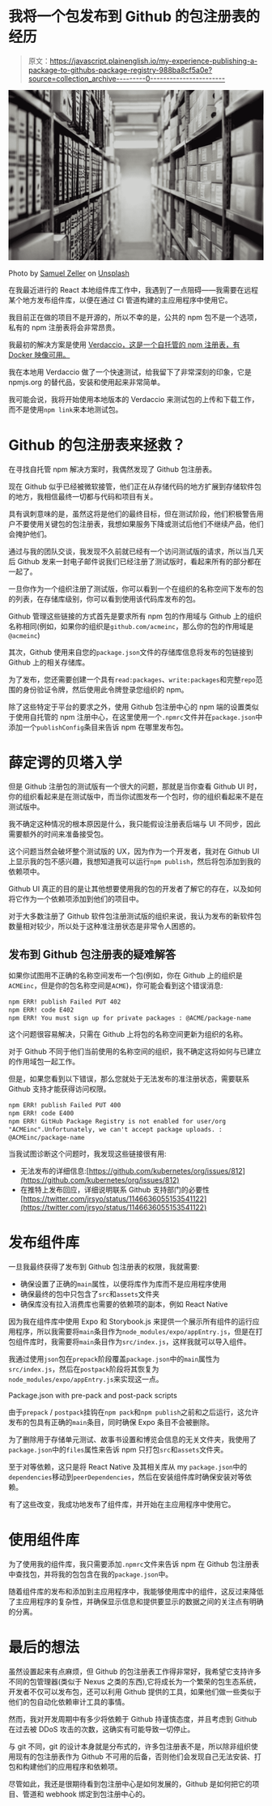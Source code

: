 # 我将一个包发布到 Github 的包注册表的经历

> 原文：<https://javascript.plainenglish.io/my-experience-publishing-a-package-to-githubs-package-registry-988ba8cf5a0e?source=collection_archive---------0----------------------->

![](img/d761edea9cbc9d9dc8051ab0c1a01402.png)

Photo by [Samuel Zeller](https://unsplash.com/@samuelzeller?utm_source=medium&utm_medium=referral) on [Unsplash](https://unsplash.com?utm_source=medium&utm_medium=referral)

在我最近进行的 React 本地组件库工作中，我遇到了一点阻碍——我需要在远程某个地方发布组件库，以便在通过 CI 管道构建的主应用程序中使用它。

我目前正在做的项目不是开源的，所以不幸的是，公共的 npm 包不是一个选项，私有的 npm 注册表将会非常昂贵。

我最初的解决方案是使用 [Verdaccio，这是一个自托管的 npm 注册表，有 Docker 映像可用。](https://verdaccio.org)

我在本地用 Verdaccio 做了一个快速测试，给我留下了非常深刻的印象，它是 npmjs.org 的替代品，安装和使用起来非常简单。

我可能会说，我将开始使用本地版本的 Verdaccio 来测试包的上传和下载工作，而不是使用`npm link`来本地测试包。

# Github 的包注册表来拯救？

在寻找自托管 npm 解决方案时，我偶然发现了 Github 包注册表。

现在 Github 似乎已经被微软接管，他们正在从存储代码的地方扩展到存储软件包的地方，我相信最终一切都与代码和项目有关。

具有讽刺意味的是，虽然这将是他们的最终目标，但在测试阶段，他们积极警告用户不要使用关键包的包注册表，我想如果服务下降或测试后他们不继续产品，他们会掩护他们。

通过与我的团队交谈，我发现不久前就已经有一个访问测试版的请求，所以当几天后 Github 发来一封电子邮件说我们已经注册了测试版时，看起来所有的部分都在一起了。

一旦你作为一个组织注册了测试版，你可以看到一个在组织的名称空间下发布的包的列表，在存储库级别，你可以看到使用该代码库发布的包。

Github 管理这些链接的方式首先是要求所有 npm 包的作用域与 Github 上的组织名称相同(例如，如果你的组织是`github.com/acmeinc`，那么你的包的作用域是`@acmeinc`)

其次，Github 使用来自您的`package.json`文件的存储库信息将发布的包链接到 Github 上的相关存储库。

为了发布，您还需要创建一个具有`read:packages`、`write:packages`和完整`repo`范围的身份验证令牌，然后使用此令牌登录您组织的 npm。

除了这些特定于平台的要求之外，使用 Github 包注册中心的 npm 端的设置类似于使用自托管的 npm 注册中心，在这里使用一个`.npmrc`文件并在`package.json`中添加一个`publishConfig`条目来告诉 npm 在哪里发布包。

# 薛定谔的贝塔入学

但是 Github 注册包的测试版有一个很大的问题，那就是当你查看 Github UI 时，你的组织看起来是在测试版中，而当你试图发布一个包时，你的组织看起来不是在测试版中。

我不确定这种情况的根本原因是什么，我只能假设注册表后端与 UI 不同步，因此需要额外的时间来准备接受包。

这个问题当然会破坏整个测试版的 UX，因为作为一个开发者，我对在 Github UI 上显示我的包不感兴趣，我想知道我可以运行`npm publish`，然后将包添加到我的依赖项中。

Github UI 真正的目的是让其他想要使用我的包的开发者了解它的存在，以及如何将它作为一个依赖项添加到他们的项目中。

对于大多数注册了 Github 软件包注册测试版的组织来说，我认为发布的新软件包数量相对较少，所以处于这种准注册状态是非常令人困惑的。

## 发布到 Github 包注册表的疑难解答

如果你试图用不正确的名称空间发布一个包(例如，你在 Github 上的组织是`ACMEinc`，但是你的包名称空间是`ACME`)，你可能会看到这个错误消息:

```
npm ERR! publish Failed PUT 402
npm ERR! code E402
npm ERR! You must sign up for private packages : @ACME/package-name
```

这个问题很容易解决，只需在 Github 上将包的名称空间更新为组织的名称。

对于 Github 不同于他们当前使用的名称空间的组织，我不确定这将如何与已建立的作用域包一起工作。

但是，如果您看到以下错误，那么您就处于无法发布的准注册状态，需要联系 Github 支持才能获得访问权限。

```
npm ERR! publish Failed PUT 400
npm ERR! code E400 
npm ERR! GitHub Package Registry is not enabled for user/org "ACMEinc".Unfortunately, we can't accept package uploads. : @ACMEinc/package-name
```

当我试图诊断这个问题时，我发现这些链接很有用:

*   无法发布的详细信息:[https://github.com/kubernetes/org/issues/812](https://github.com/kubernetes/org/issues/812)
*   在推特上发布回应，详细说明联系 Github 支持部门的必要性[https://twitter.com/jrsyo/status/1146636055153541122](https://twitter.com/jrsyo/status/1146636055153541122)

# 发布组件库

一旦我最终获得了发布到 Github 包注册表的权限，我就需要:

*   确保设置了正确的`main`属性，以便将库作为库而不是应用程序使用
*   确保最终的包中只包含了`src`和`assets`文件夹
*   确保库没有拉入消费库也需要的依赖项的副本，例如 React Native

因为我在组件库中使用 Expo 和 Storybook.js 来提供一个展示所有组件的运行应用程序，所以我需要将`main`条目作为`node_modules/expo/appEntry.js`，但是在打包组件库时，我需要将`main`条目作为`src/index.js`，这样我就可以导入组件。

我通过使用`json`包在`prepack`阶段覆盖`package.json`中的`main`属性为`src/index.js`，然后在`postpack`阶段将其恢复为`node_modules/expo/appEntry.js`来实现这一点。

Package.json with pre-pack and post-pack scripts

由于`prepack` / `postpack`挂钩在`npm pack`和`npm publish`之前和之后运行，这允许发布的包具有正确的`main`条目，同时确保 Expo 条目不会被删除。

为了删除用于存储单元测试、故事书设置和博览会信息的无关文件夹，我使用了`package.json`中的`files`属性来告诉 npm 只打包`src`和`assets`文件夹。

至于对等依赖，这只是将 React Native 及其相关库从 my `package.json`中的`dependencies`移动到`peerDependencies`，然后在安装组件库时确保安装对等依赖。

有了这些改变，我成功地发布了组件库，并开始在主应用程序中使用它。

# 使用组件库

为了使用我的组件库，我只需要添加`.npmrc`文件来告诉 npm 在 Github 包注册表中查找包，并将我的包包含在我的`package.json`中。

随着组件库的发布和添加到主应用程序中，我能够使用库中的组件，这反过来降低了主应用程序的复杂性，并确保显示信息和提供要显示的数据之间的关注点有明确的分离。

# 最后的想法

虽然设置起来有点麻烦，但 Github 的包注册表工作得非常好，我希望它支持许多不同的包管理器(类似于 Nexus 之类的东西),它将成长为一个繁荣的包生态系统，开发者不仅可以发布包，还可以利用 Github 提供的工具，如果他们做一些类似于他们的包自动化依赖审计工具的事情。

然而，我对开发周期中有多少将依赖于 Github 持谨慎态度，并且考虑到 Github 在过去被 DDoS 攻击的次数，这确实有可能导致一切停止。

与 git 不同，git 的设计本身就是分布式的，许多包注册表不是，所以除非组织使用现有的包注册表作为 Github 不可用的后备，否则他们会发现自己无法安装、打包和构建他们的应用程序和依赖项。

尽管如此，我还是很期待看到包注册中心是如何发展的，Github 是如何把它的项目、管道和 webhook 绑定到包注册中心的。